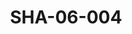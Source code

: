 ---
pid: SHA-06-004
title: SHA-06-004
language: en
original_label: 
rights: Sharhabil Ahmed
location_of_original: Sharhabil Ahmed
photographer_or_studio: 
scanned_from: photograph 9.9 by 12.6
_date: 1971-1972
location: Khartoum
description: Drummer in Sharhabil Ahmed's band, Ethiopian-Sudanese, named 'Adil
additional_notes: 
permission_display: 'yes'
on_server: 'no'
on_website: 'no'
permalink: /photopages/en/SHA-06-004
layout: photo-page
---
